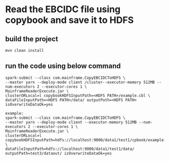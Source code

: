 # Read the EBCIDC file using copybook and save it to HDFS

## build the project
    mvn clean install
## run the code using below command 
    spark-submit --class com.mainframe.CopyEBCIDCToHDFS \
    --master yarn --deploy-mode client /cluster--executor-memory 512MB --num-executors 2 --executor-cores 1 \
    MainframeReaderExecute.jar \
    clusterORLocal=l copybookHDFSInputPath=<HDFS PATH>/example.cbl \
    dataFileInputPath=<HDFS PATH>/data/ outputPath=<HDFS PATH> isOverwriteDataOk=yes
    
    example: 
    spark-submit --class com.mainframe.CopyEBCIDCToHDFS \
    --master yarn --deploy-mode client --executor-memory 512MB --num-executors 2 --executor-cores 1 \
    MainframeReaderExecute.jar \
    clusterORLocal=l copybookHDFSInputPath=hdfs://localhost:9000/data1/test1/cpbook/example.cbl \
    dataFileInputPath=hdfs://localhost:9000/data1/test1/data/ outputPath=test3/dataout/ isOverwriteDataOk=yes
    

